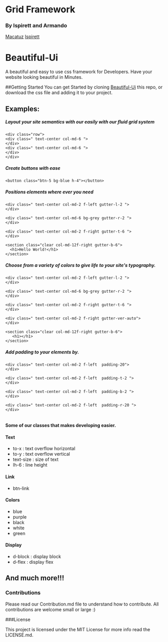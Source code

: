 # Grid Framework

### By Ispirett and Armando

[Macatuz](https://github.com/Macatuz)
[Ispirett](https://github.com/Ispirett)

# Beautiful-Ui

A beautiful and easy to use css framework for Developers. Have your website looking beautiful in Minutes.

##Getting Started
You can get Started by cloning [Beautiful-Ui](https://github.com/Ispirett/Beautiful-Ui) this repo,
or download the css file and adding it to your project.

## Examples:

##### Layout your site semantics with our easily with our fluid grid system

```
<div class="row">
<div class=" text-center col-md-6 ">
</div>
<div class=" text-center col-md-6 ">
</div>
</div>
```

##### Create buttons with ease

```
<button class="btn-5 bg-blue h-4"></button>
```

##### Positions elements where ever you need

```
<div class=" text-center col-md-2 f-left gutter-l-2 ">
</div>

<div class=" text-center col-md-6 bg-grey gutter-r-2 ">
</div>

<div class=" text-center col-md-2 f-right gutter-t-6 ">
</div>

<section class="clear col-md-12f-right gutter-b-6">
  <h1>Hello World!</h1>
</section>

```

##### Choose from a variety of colors to give life to your site's typography.

```
<div class=" text-center col-md-2 f-left gutter-l-2 ">
</div>

<div class=" text-center col-md-6 bg-grey gutter-r-2 ">
</div>

<div class=" text-center col-md-2 f-right gutter-t-6 ">
</div>

<div class=" text-center col-md-2 f-right gutter-ver-auto">
</div>

<section class="clear col-md-12f-right gutter-b-6">
   <h1></h1>
</section>

```

##### Add padding to your elements by.

```
<div class=" text-center col-md-2 f-left  padding-20">
</div>

<div class=" text-center col-md-2 f-left  padding-t-2 ">
</div>

<div class=" text-center col-md-2 f-left  padding-b-2 ">
</div>

<div class=" text-center col-md-2 f-left  padding-r-20 ">
</div>


```

#### Some of our classes that makes developing easier.

#### Text

- to-x : text overflow horizontal
- to-y : text overflow vertical
- text-size : size of text
- lh-6 : line height

#### Link

- btn-link

#### Colors

- blue
- purple
- black
- white
- green

#### Display

- d-block : display block
- d-flex : display flex

## And much more!!!

### Contributions

Please read our Contribution.md file to understand how to contribute. All contributions are welcome small or large :)

###License

This project is licensed under the MIT License for more info read the LICENSE.md.

